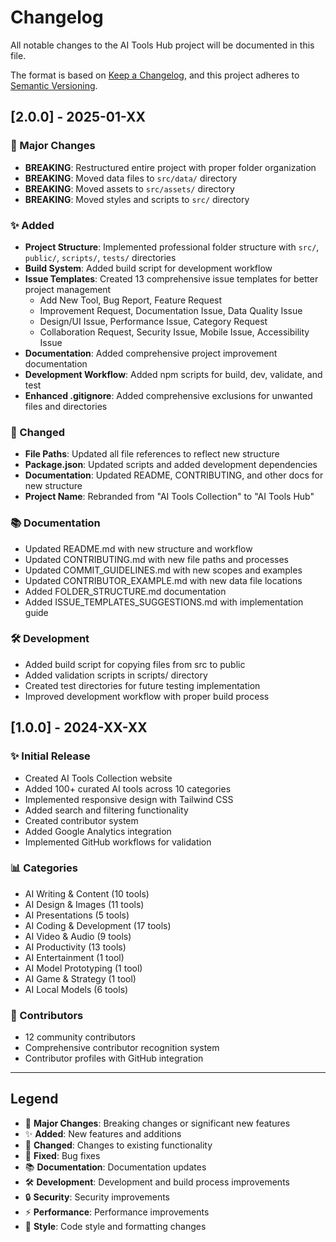 # Changelog

All notable changes to the AI Tools Hub project will be documented in this file.

The format is based on [Keep a Changelog](https://keepachangelog.com/en/1.0.0/),
and this project adheres to [Semantic Versioning](https://semver.org/spec/v2.0.0.html).

## [2.0.0] - 2025-01-XX

### 🚀 Major Changes
- **BREAKING**: Restructured entire project with proper folder organization
- **BREAKING**: Moved data files to `src/data/` directory
- **BREAKING**: Moved assets to `src/assets/` directory
- **BREAKING**: Moved styles and scripts to `src/` directory

### ✨ Added
- **Project Structure**: Implemented professional folder structure with `src/`, `public/`, `scripts/`, `tests/` directories
- **Build System**: Added build script for development workflow
- **Issue Templates**: Created 13 comprehensive issue templates for better project management
  - Add New Tool, Bug Report, Feature Request
  - Improvement Request, Documentation Issue, Data Quality Issue
  - Design/UI Issue, Performance Issue, Category Request
  - Collaboration Request, Security Issue, Mobile Issue, Accessibility Issue
- **Documentation**: Added comprehensive project improvement documentation
- **Development Workflow**: Added npm scripts for build, dev, validate, and test
- **Enhanced .gitignore**: Added comprehensive exclusions for unwanted files and directories

### 🔧 Changed
- **File Paths**: Updated all file references to reflect new structure
- **Package.json**: Updated scripts and added development dependencies
- **Documentation**: Updated README, CONTRIBUTING, and other docs for new structure
- **Project Name**: Rebranded from "AI Tools Collection" to "AI Tools Hub"

### 📚 Documentation
- Updated README.md with new structure and workflow
- Updated CONTRIBUTING.md with new file paths and processes
- Updated COMMIT_GUIDELINES.md with new scopes and examples
- Updated CONTRIBUTOR_EXAMPLE.md with new data file locations
- Added FOLDER_STRUCTURE.md documentation
- Added ISSUE_TEMPLATES_SUGGESTIONS.md with implementation guide

### 🛠️ Development
- Added build script for copying files from src to public
- Added validation scripts in scripts/ directory
- Created test directories for future testing implementation
- Improved development workflow with proper build process

## [1.0.0] - 2024-XX-XX

### ✨ Initial Release
- Created AI Tools Collection website
- Added 100+ curated AI tools across 10 categories
- Implemented responsive design with Tailwind CSS
- Added search and filtering functionality
- Created contributor system
- Added Google Analytics integration
- Implemented GitHub workflows for validation

### 📊 Categories
- AI Writing & Content (10 tools)
- AI Design & Images (11 tools)
- AI Presentations (5 tools)
- AI Coding & Development (17 tools)
- AI Video & Audio (9 tools)
- AI Productivity (13 tools)
- AI Entertainment (1 tool)
- AI Model Prototyping (1 tool)
- AI Game & Strategy (1 tool)
- AI Local Models (6 tools)

### 🤝 Contributors
- 12 community contributors
- Comprehensive contributor recognition system
- Contributor profiles with GitHub integration

---

## Legend

- 🚀 **Major Changes**: Breaking changes or significant new features
- ✨ **Added**: New features and additions
- 🔧 **Changed**: Changes to existing functionality
- 🐛 **Fixed**: Bug fixes
- 📚 **Documentation**: Documentation updates
- 🛠️ **Development**: Development and build process improvements
- 🔒 **Security**: Security improvements
- ⚡ **Performance**: Performance improvements
- 🎨 **Style**: Code style and formatting changes